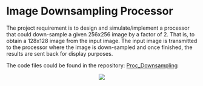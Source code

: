 # Image Downsampling Processor

The project requirement is to design and simulate/implement a processor that could down-sample a given 256x256 image by a factor of 2. That is, to obtain a 128x128 image from the input image. The input image is transmitted to the processor where the image is down-sampled and once finished, the results are sent back for display purposes.

The code files could be found in the repository: [Proc_Downsampling](https://github.com/ChaminduS/Proc_Downsampling)

<p align="center">
  <img src="https://user-images.githubusercontent.com/59469182/221346572-28b457b5-6433-415c-9067-e3be37606d4e.png">
</p>

